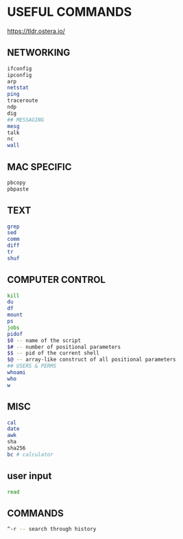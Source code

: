 # USEFUL COMMANDS
https://tldr.ostera.io/

## NETWORKING
```bash
ifconfig
ipconfig
arp
netstat
ping
traceroute
ndp
dig
## MESSAGING
mesg
talk
nc
wall
```

## MAC SPECIFIC
```bash
pbcopy
pbpaste
```

## TEXT
```bash
grep
sed
comm
diff
tr
shuf
```

## COMPUTER CONTROL
```bash
kill
du
df
mount
ps
jobs
pidof
$0 -- name of the script
$# -- number of positional parameters
$$ -- pid of the current shell
$@ -- array-like construct of all positional parameters
## USERS & PERMS
whoami
who
w
```

## MISC
```bash
cal
date
awk
sha
sha256
bc # calculator
```

## user input
```bash
read
```

## COMMANDS
```bash
^-r -- search through history 
```
